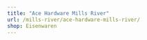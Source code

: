 ```yaml
---
title: "Ace Hardware Mills River"
url: /mills-river/ace-hardware-mills-river/
shop: Eisenwaren
---
```

